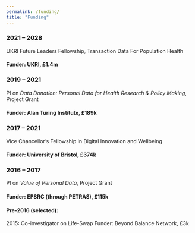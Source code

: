 ```yaml
---
permalink: /funding/
title: "Funding"
---
```


### 2021 – 2028 
UKRI Future Leaders Fellowship, Transaction Data For Population Health
#### Funder: UKRI, £1.4m

### 2019 – 2021
PI on _Data Donation: Personal Data for Health Research & Policy Making_, Project Grant
#### Funder: Alan Turing Institute, £189k

### 2017 – 2021
Vice Chancellor’s Fellowship in Digital Innovation and Wellbeing
#### Funder: University of Bristol, £374k

### 2016 – 2017
PI on _Value of Personal Data_, Project Grant
#### Funder: EPSRC (through PETRAS), £115k

#### Pre-2016 (selected):
2015: Co-investigator on Life-Swap
Funder: Beyond Balance Network, £3k
